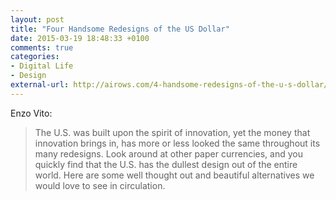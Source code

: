 ```yaml
---
layout: post
title: "Four Handsome Redesigns of the US Dollar"
date: 2015-03-19 18:48:33 +0100
comments: true
categories: 
- Digital Life
- Design
external-url: http://airows.com/4-handsome-redesigns-of-the-u-s-dollar/
---
```


Enzo Vito:

> The U.S. was built upon the spirit of innovation, yet the money that innovation brings in, has more or less looked the same throughout its many redesigns. Look around at other paper currencies, and you quickly find that the U.S. has the dullest design out of the entire world. Here are some well thought out and beautiful alternatives we would love to see in circulation.